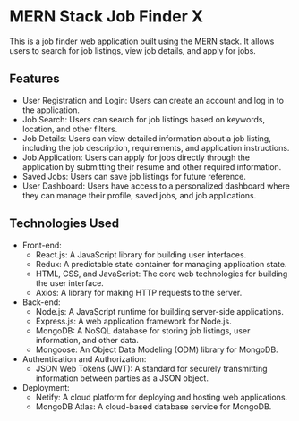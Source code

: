 # MERN Stack Job Finder X

This is a job finder web application built using the MERN stack. It allows users to search for job listings, view job details, and apply for jobs.

## Features

- User Registration and Login: Users can create an account and log in to the application.
- Job Search: Users can search for job listings based on keywords, location, and other filters.
- Job Details: Users can view detailed information about a job listing, including the job description, requirements, and application instructions.
- Job Application: Users can apply for jobs directly through the application by submitting their resume and other required information.
- Saved Jobs: Users can save job listings for future reference.
- User Dashboard: Users have access to a personalized dashboard where they can manage their profile, saved jobs, and job applications.

## Technologies Used

- Front-end:
  - React.js: A JavaScript library for building user interfaces.
  - Redux: A predictable state container for managing application state.
  - HTML, CSS, and JavaScript: The core web technologies for building the user interface.
  - Axios: A library for making HTTP requests to the server.
- Back-end:
  - Node.js: A JavaScript runtime for building server-side applications.
  - Express.js: A web application framework for Node.js.
  - MongoDB: A NoSQL database for storing job listings, user information, and other data.
  - Mongoose: An Object Data Modeling (ODM) library for MongoDB.
- Authentication and Authorization:
  - JSON Web Tokens (JWT): A standard for securely transmitting information between parties as a JSON object.
- Deployment:
  - Netify: A cloud platform for deploying and hosting web applications.
  - MongoDB Atlas: A cloud-based database service for MongoDB.

